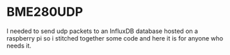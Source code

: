 # BME280UDP
I needed to send udp packets to an InfluxDB database hosted on a raspberry pi so i stitched together some code and here it is for anyone who needs it.
